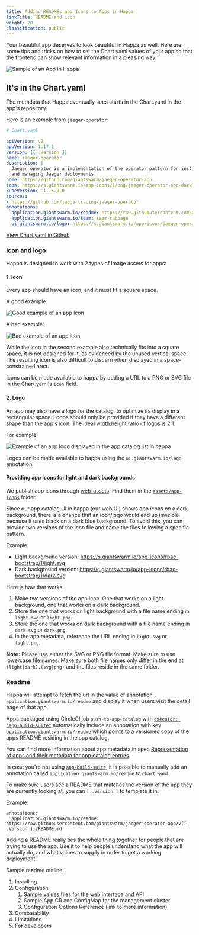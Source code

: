 ```yaml
---
title: Adding READMEs and Icons to Apps in Happa
linkTitle: README and icon
weight: 20
classification: public
---
```


Your beautiful app deserves to look beautiful in Happa as well. Here are some
tips and tricks on how to set the Chart.yaml values of your app so that the
frontend can show relevant information in a pleasing way.

![Sample of an App in Happa](../resources/app-example.png)

## It's in the Chart.yaml

The metadata that Happa eventually sees starts in the Chart.yaml in the app's
repository.

Here is an example from `jaeger-operator`:

```yaml
# Chart.yaml

apiVersion: v2
appVersion: 1.17.1
version: [[ .Version ]]
name: jaeger-operator
description: |
  Jaeger operator is a implementation of the operator pattern for installing
  and managing Jaeger deployments.
home: https://github.com/giantswarm/jaeger-operator-app
icon: https://s.giantswarm.io/app-icons/1/png/jaeger-operator-app-dark.png
kubeVersion: ^1.15.0-0
sources:
- https://github.com/jaegertracing/jaeger-operator
annotations:
  application.giantswarm.io/readme: https://raw.githubusercontent.com/giantswarm/jaeger-operator-app/v[[ .Version ]]/README.md
  application.giantswarm.io/team: team-cabbage
  ui.giantswarm.io/logo: https://s.giantswarm.io/app-icons/jaeger-operator/1/dark.svg
```

[View Chart.yaml in Github](https://github.com/giantswarm/jaeger-operator-app/blob/master/helm/jaeger-operator-app/Chart.yaml)


### Icon and logo

Happa is designed to work with 2 types of image assets for apps:
#### 1. Icon

Every app should have an icon, and it must fit a square space.

A good example:

![Good example of an app icon](../resources/app-icon-good-example.png)

A bad example:

![Bad example of an app icon](../resources/app-icon-bad-example.png)

While the icon in the second example also technically fits into a square space, it is not designed for it, as evidenced by the unused vertical space. The resulting icon is also difficult to discern when displayed in a space-constrained area.

Icons can be made available to happa by adding a URL to a PNG or SVG file in the Chart.yaml's `icon` field.

#### 2. Logo

An app may also have a logo for the catalog, to optimize its display in a rectangular space. Logos should only be provided if they have a different shape than the app's icon. The ideal width:height ratio of logos is 2:1.

For example:

![Example of an app logo displayed in the app catalog list in happa](../resources/app-logo-example.png)

Logos can be made available to happa using the `ui.giantswarm.io/logo` annotation.

#### Providing app icons for light and dark backgrounds

We publish app icons through [web-assets](https://github.com/giantswarm/web-assets). Find them in the [`assets/app-icons`](https://github.com/giantswarm/web-assets/tree/master/assets/app-icons) folder.

Since our app catalog UI in happa (our web UI) shows app icons on a dark background, there is a chance that an icon/logo would end up invisible because it uses black on a dark blue background. To avoid this, you can provide two versions of the icon file and name the files following a specific pattern.

Example:

- Light background version: https://s.giantswarm.io/app-icons/rbac-bootstrap/1/light.svg
- Dark background version: https://s.giantswarm.io/app-icons/rbac-bootstrap/1/dark.svg

Here is how that works.

1. Make two versions of the app icon. One that works on a light background, one that works on a dark background.
2. Store the one that works on light background with a file name ending in `light.svg` or `light.png`.
3. Store the one that works on dark background with a file name ending in `dark.svg` or `dark.png`.
4. In the app metadata, reference the URL ending in `light.svg` or `light.png`.

**Note:** Please use either the SVG or PNG file format. Make sure to use lowercase file names. Make sure both file names only differ in the end at `(light|dark).(svg|png)` and the files reside in the same folder.

### Readme

Happa will attempt to fetch the url in the value of annotation `application.giantswarm.io/readme`
and display it when users visit the detail page of that app.

Apps packaged using CircleCI job `push-to-app-catalog` with [`executor: "app-build-suite"`](https://github.com/giantswarm/architect-orb/blob/master/docs/job/push-to-app-catalog.md#executor-optional-either-architect-or-app-build-suite-defaultarchitect)
automatically include an annotation with key `application.giantswarm.io/readme`
which points to a versioned copy of the apps README residing in the app catalog.

You can find more information about app metadata in spec [Representation of apps and their metadata for app catalog entries](https://intranet.giantswarm.io/docs/product/architecture-specs-adrs/specs/managed-apps/2020-05-05-app-versions-representation/).

In case you're not using [`app-build-suite`](https://github.com/giantswarm/app-build-suite), it is possible to manually add
an annotation called `application.giantswarm.io/readme` to `Chart.yaml`.

To make sure users see a README that matches the version of the app they
are currently looking at, you can `[ .Version ]` to template it in.

Example:
```
annotations:
  application.giantswarm.io/readme: https://raw.githubusercontent.com/giantswarm/jaeger-operator-app/v[[ .Version ]]/README.md
```

Adding a README really ties the whole thing together for people that are trying
to use the app. Use it to help people understand what the app will actually do,
and what values to supply in order to get a working deployment.

Sample readme outline:

1. Installing
2. Configuration
   1. Sample values files for the web interface and API
   2. Sample App CR and ConfigMap for the management cluster
   3. Configuration Options Reference (link to more information)
3. Compatability
4. Limitations
5. For developers
